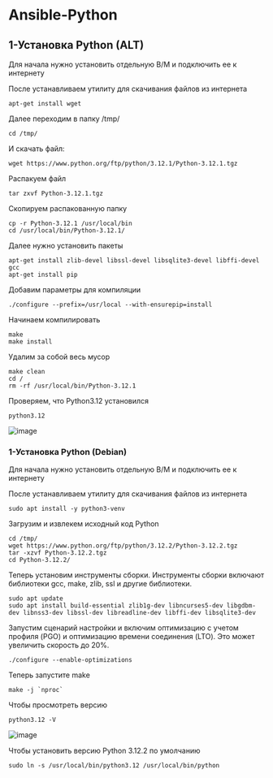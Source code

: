 # Ansible-Python

## 1-Установка Python (ALT)

Для начала нужно установить отдельную В/М и подключить ее к интернету

После устанавливаем утилиту для скачивания файлов из интернета
```
apt-get install wget
```
Далее переходим в папку /tmp/
```
cd /tmp/
```
И скачать файл:
```
wget https://www.python.org/ftp/python/3.12.1/Python-3.12.1.tgz
```
 Распакуем файл
 ```
tar zxvf Python-3.12.1.tgz
```
Скопируем распакованную папку
```
cp -r Python-3.12.1 /usr/local/bin
cd /usr/local/bin/Python-3.12.1/
```
Далее нужно установить пакеты
```
apt-get install zlib-devel libssl-devel libsqlite3-devel libffi-devel gcc
apt-get install pip
```
Добавим параметры для компиляции
```
./configure --prefix=/usr/local --with-ensurepip=install
```
Начинаем компилировать
```
make
make install
```
Удалим за собой весь мусор
```
make clean
cd /
rm -rf /usr/local/bin/Python-3.12.1
```
Проверяем, что Python3.12 установился
```
python3.12
```
![image](https://github.com/Julia666666666666666666/Ansible-Python/assets/148867585/4d232560-82dc-4f59-aa99-dc39beb542f5)

### 1-Установка Python (Debian)

Для начала нужно установить отдельную В/М и подключить ее к интернету

После устанавливаем утилиту для скачивания файлов из интернета
```
sudo apt install -y python3-venv
```
Загрузим и извлекем исходный код Python
```
cd /tmp/
wget https://www.python.org/ftp/python/3.12.2/Python-3.12.2.tgz
tar -xzvf Python-3.12.2.tgz
cd Python-3.12.2/
```
Теперь установим инструменты сборки. Инструменты сборки включают библиотеки gcc, make, zlib, ssl и другие библиотеки.
```
sudo apt update
sudo apt install build-essential zlib1g-dev libncurses5-dev libgdbm-dev libnss3-dev libssl-dev libreadline-dev libffi-dev libsqlite3-dev
```
Запустим сценарий настройки и включим оптимизацию с учетом профиля (PGO) и оптимизацию времени соединения (LTO). Это может увеличить скорость до 20%.
```
./configure --enable-optimizations
```
Теперь запустите make
```
make -j `nproc`
```
Чтобы просмотреть версию
```
python3.12 -V
```
![image](https://github.com/Julia666666666666666666/Ansible-Python/assets/148867585/c2497a0c-c4e3-43f7-bfa0-1bb94d14d740)

Чтобы установить версию Python 3.12.2 по умолчанию
```
sudo ln -s /usr/local/bin/python3.12 /usr/local/bin/python
```
